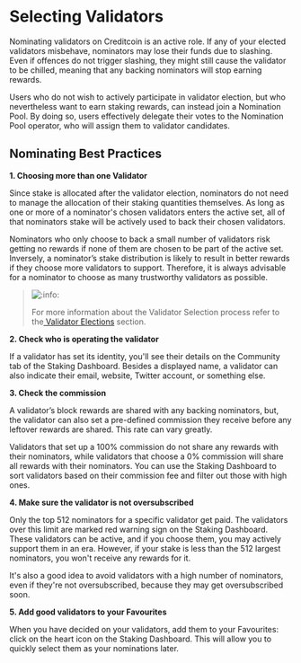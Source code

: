 # Selecting Validators

Nominating validators on Creditcoin is an active role. If any of your elected validators misbehave, nominators may lose their funds due to slashing. Even if offences do not trigger slashing, they might still cause the validator to be chilled, meaning that any backing nominators will stop earning rewards.

Users who do not wish to actively participate in validator election, but who nevertheless want to earn staking rewards, can instead join a Nomination Pool. By doing so, users effectively delegate their votes to the Nomination Pool operator, who will assign them to validator candidates.

## Nominating Best Practices <a href="#nominating-best-practices" id="nominating-best-practices"></a>

**1. Choosing more than one Validator**

Since stake is allocated after the validator election, nominators do not need to manage the allocation of their staking quantities themselves. As long as one or more of a nominator's chosen validators enters the active set, all of that nominators stake will be actively used to back their chosen validators.

Nominators who only choose to back a small number of validators risk getting no rewards if none of them are chosen to be part of the active set. Inversely, a nominator’s stake distribution is likely to result in better rewards if they choose more validators to support. Therefore, it is always advisable for a nominator to choose as many trustworthy validators as possible.

> ![:info:](https://pf-emoji-service--cdn.us-east-1.prod.public.atl-paas.net/atlassian/info\_32.png)&#x20;
>
> For more information about the Validator Selection process refer to the[ Validator Elections](../staking/validator-elections.md) section.

**2. Check who is operating the validator**

If a validator has set its identity, you'll see their details on the Community tab of the Staking Dashboard. Besides a displayed name, a validator can also indicate their email, website, Twitter account, or something else.

**3. Check the commission**

A validator’s block rewards are shared with any backing nominators, but, the validator can also set a pre-defined commission they receive before any leftover rewards are shared. This rate can vary greatly.

Validators that set up a 100% commission do not share any rewards with their nominators, while validators that choose a 0% commission will share all rewards with their nominators. You can use the Staking Dashboard to sort validators based on their commission fee and filter out those with high ones.

**4. Make sure the validator is not oversubscribed**

Only the top 512 nominators for a specific validator get paid. The validators over this limit are marked red warning sign on the Staking Dashboard. These validators can be active, and if you choose them, you may actively support them in an era. However, if your stake is less than the 512 largest nominators, you won't receive any rewards for it.

It's also a good idea to avoid validators with a high number of nominators, even if they're not oversubscribed, because they may get oversubscribed soon.

**5. Add good validators to your Favourites**

When you have decided on your validators, add them to your Favourites: click on the heart icon on the Staking Dashboard. This will allow you to quickly select them as your nominations later.
